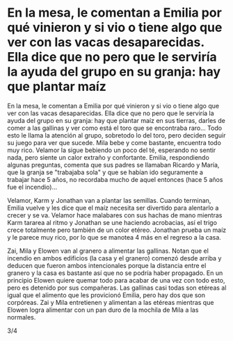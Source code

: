 # En la mesa, le comentan a Emilia por qué vinieron y si vio o tiene algo que ver con las vacas desaparecidas. Ella dice que no pero que le serviría la ayuda del grupo en su granja: hay que plantar maíz

En la mesa, le comentan a Emilia por qué vinieron y si vio o tiene algo que ver con las vacas desaparecidas. Ella dice que no pero que le serviría la ayuda del grupo en su granja: hay que plantar maíz en sus tierras, darles de comer a las gallinas y ver como está el toro que se encontraba raro... Todo esto le llama la atención al grupo, sobretodo lo del toro, pero deciden seguir su juego para ver que sucede. Mila bebe y come bastante, encuentra todo muy rico. Velamor la sigue bebiendo un poco del té, esperando no sentir nada, pero siente un calor extraño y confortante. Emilia, respondiendo algunas preguntas, comenta que sus padres se llamaban Ricardo y María, que la granja se "trabajaba sola" y que se habían ido seguramente a trabajar hace 5 años, no recordaba mucho de aquel entonces (hace 5 años fue el incendio)...

Velamor, Karm y Jonathan van a plantar las semillas. Cuando terminan, Emilia vuelve y les dice que el maíz necesita ser divertido para alentarlo a crecer y se va. Velamor hace malabares con sus hachas de mano mientras Karm tararea al ritmo y Jonathan se une haciendo acrobacias, así el trigo crece totalmente pero también de un color etéreo. Jonathan prueba un maíz y le parece muy rico, por lo que se manotea 4 más en el regreso a la casa.

Zai, Mila y Elowen van al granero a alimentar las gallinas. Notan que el incendio en ambos edificios (la casa y el granero) comenzó desde arriba y deducen que fueron ambos intencionales porque la distancia entre el granero y la casa es bastante así que no se podría haber propagado. En un principio Elowen quiere quemar todo para acabar de una vez con todo esto, pero es detenido por sus compañeras. Las gallinas casi todas son etéreas al igual que el alimento que les provicionó Emilia, pero hay dos que son corpóreas. Zai y Mila entretienen y alimentan a las etéreas mientras que Elowen logra alimentar con un pan duro de la mochila de Mila a las normales.

3/4

